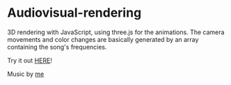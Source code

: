 # Audiovisual-rendering

3D rendering with JavaScript, using three.js for the animations. 
The camera movements and color changes are basically generated by an array containing the song's frequencies.

Try it out <a href="https://festive-noether-e41561.netlify.app/">HERE</a>!

Music by <a href="https://soundcloud.com/susanna-capacchione">me</a>
